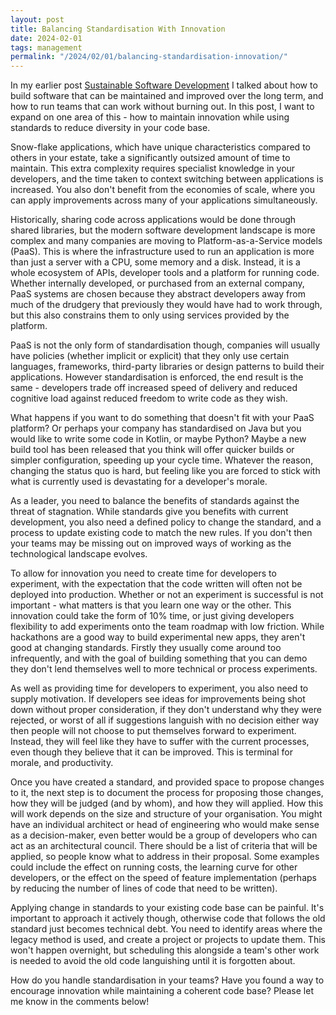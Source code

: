```yaml
---
layout: post
title: Balancing Standardisation With Innovation
date: 2024-02-01
tags: management
permalink: "/2024/02/01/balancing-standardisation-innovation/"
---
```


In my earlier post [Sustainable Software Development](https://www.theandrewwilkinson.com/2023/12/07/sustainable-software/)
I talked about how to build software that can be maintained and improved over the long term, and how to run teams that can
work without burning out. In this post, I want to expand on one area of this - how to maintain innovation while using standards
to reduce diversity in your code base.

Snow-flake applications, which have unique characteristics compared to others in your estate, take a significantly outsized amount
of time to maintain. This extra complexity requires specialist knowledge in your developers, and the time taken to context switching
between applications is increased. You also don't benefit from the economies of scale, where you can apply improvements across many
of your applications simultaneously.

Historically, sharing code across applications would be done through shared libraries, but the modern software development landscape
is more complex and many companies are moving to Platform-as-a-Service models (PaaS). This is where the infrastructure used to run
an application is more than just a server with a CPU, some memory and a disk. Instead, it is a whole ecosystem of APIs, developer tools
and a platform for running code. Whether internally developed, or purchased from an external company, PaaS systems are chosen because
they abstract developers away from much of the drudgery that previously they would have had to work through, but this also constrains
them to only using services provided by the platform.

PaaS is not the only form of standardisation though, companies will usually have policies (whether implicit or explicit) that they only
use certain languages, frameworks, third-party libraries or design patterns to build their applications. However standardisation
is enforced, the end result is the same - developers trade off increased speed of delivery and reduced cognitive load against reduced
freedom to write code as they wish.

What happens if you want to do something that doesn't fit with your PaaS platform? Or perhaps your company has standardised on Java
but you would like to write some code in Kotlin, or maybe Python? Maybe a new build tool has been released that you think will offer
quicker builds or simpler configuration, speeding up your cycle time. Whatever the reason, changing the status quo is hard, but
feeling like you are forced to stick with what is currently used is devastating for a developer's morale.

As a leader, you need to balance the benefits of standards against the threat of stagnation. While standards give you benefits with
current development, you also need a defined policy to change the standard, and a process to update existing code to match the new rules.
If you don't then your teams may be missing out on improved ways of working as the technological landscape evolves.

To allow for innovation you need to create time for developers to experiment, with the expectation that the code written will often not
be deployed into production. Whether or not an experiment is successful is not important - what matters is that you learn one way or
the other. This innovation could take the form of 10% time, or just giving developers flexibility to add experiments onto the team roadmap
with low friction. While hackathons are a good way to build experimental new apps, they aren't good at changing standards. Firstly they
usually come around too infrequently, and with the goal of building something that you can demo they don't lend themselves well to more technical
or process experiments.

As well as providing time for developers to experiment, you also need to supply motivation. If developers see ideas for improvements
being shot down without proper consideration, if they don't understand why they were rejected, or worst of all if suggestions
languish with no decision either way then people will not choose to put themselves forward to experiment. Instead, they will feel like they
have to suffer with the current processes, even though they believe that it can be improved. This is terminal for morale, and productivity.

Once you have created a standard, and provided space to propose changes to it, the next step is to document the process for proposing those
changes, how they will be judged (and by whom), and how they will applied. How this will work depends on the size and structure of your
organisation. You might have an individual architect or head of engineering who would make sense as a decision-maker, even better would
be a group of developers who can act as an architectural council. There should be a list of criteria that will be applied, so people know
what to address in their proposal. Some examples could include the effect on running costs, the learning curve for other developers, or the effect on the
speed of feature implementation (perhaps by reducing the number of lines of code that need to be written).

Applying change in standards to your existing code base can be painful. It's important to approach it actively though, otherwise code that
follows the old standard just becomes technical debt. You need to identify areas where the legacy method is used, and create a project or
projects to update them. This won't happen overnight, but scheduling this alongside a team's other work is needed to avoid the old code
languishing until it is forgotten about.

How do you handle standardisation in your teams? Have you found a way to encourage innovation while maintaining a coherent code base?
Please let me know in the comments below!
